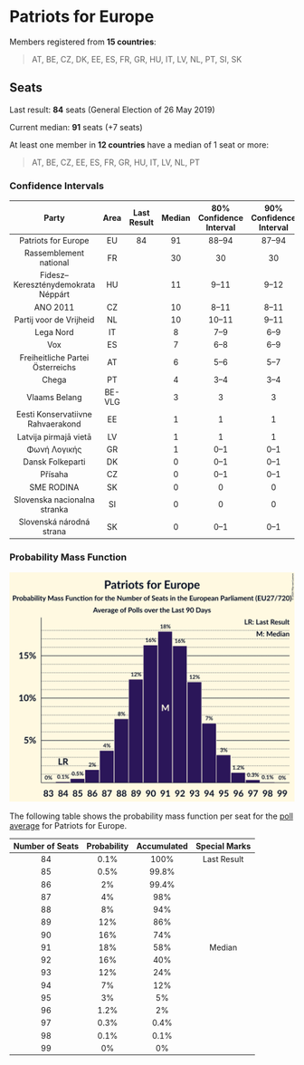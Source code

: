 # Patriots for Europe

Members registered from **15 countries**:

> AT, BE, CZ, DK, EE, ES, FR, GR, HU, IT, LV, NL, PT, SI, SK

## Seats

Last result: **84** seats (General Election of 26 May 2019)

Current median: **91** seats (+7 seats)

At least one member in **12 countries** have a median of 1 seat or more:

> AT, BE, CZ, EE, ES, FR, GR, HU, IT, LV, NL, PT

### Confidence Intervals

| Party | Area | Last Result | Median | 80% Confidence Interval | 90% Confidence Interval | 95% Confidence Interval | 99% Confidence Interval |
|:-----:|:----:|:-----------:|:------:|:-----------------------:|:-----------------------:|:-----------------------:|:-----------------------:|
| Patriots for Europe | EU | 84 | 91 | 88–94 | 87–94 | 87–95 | 85–96 |
| Rassemblement national | FR | | 30 | 30 | 30 | 30 | 30 |
| Fidesz–Kereszténydemokrata Néppárt | HU | | 11 | 9–11 | 9–12 | 9–12 | 9–12 |
| ANO 2011 | CZ | | 10 | 8–11 | 8–11 | 7–11 | 7–12 |
| Partij voor de Vrijheid | NL | | 10 | 10–11 | 9–11 | 9–11 | 9–11 |
| Lega Nord | IT | | 8 | 7–9 | 6–9 | 6–9 | 6–10 |
| Vox | ES | | 7 | 6–8 | 6–9 | 6–9 | 5–9 |
| Freiheitliche Partei Österreichs | AT | | 6 | 5–6 | 5–7 | 5–7 | 5–7 |
| Chega | PT | | 4 | 3–4 | 3–4 | 3–5 | 2–5 |
| Vlaams Belang | BE-VLG | | 3 | 3 | 3 | 3 | 3 |
| Eesti Konservatiivne Rahvaerakond | EE | | 1 | 1 | 1 | 1 | 1 |
| Latvija pirmajā vietā | LV | | 1 | 1 | 1 | 1 | 1 |
| Φωνή Λογικής | GR | | 1 | 0–1 | 0–1 | 0–1 | 0–1 |
| Dansk Folkeparti | DK | | 0 | 0–1 | 0–1 | 0–1 | 0–1 |
| Přísaha | CZ | | 0 | 0–1 | 0–1 | 0–1 | 0–1 |
| SME RODINA | SK | | 0 | 0 | 0 | 0 | 0 |
| Slovenska nacionalna stranka | SI | | 0 | 0 | 0 | 0 | 0 |
| Slovenská národná strana | SK | | 0 | 0–1 | 0–1 | 0–1 | 0–1 |

### Probability Mass Function

![Graph with seats probability mass function not yet produced](average-2024-07-31-seats-pmf-patriotsforeurope.png "Seats Probability Mass Function")

The following table shows the probability mass function per seat for the [poll average](average-2024-07-31.html) for Patriots for Europe.

| Number of Seats | Probability | Accumulated | Special Marks |
|:---------------:|:-----------:|:-----------:|:-------------:|
| 84 | 0.1% | 100% | Last Result |
| 85 | 0.5% | 99.8% |  |
| 86 | 2% | 99.4% |  |
| 87 | 4% | 98% |  |
| 88 | 8% | 94% |  |
| 89 | 12% | 86% |  |
| 90 | 16% | 74% |  |
| 91 | 18% | 58% | Median |
| 92 | 16% | 40% |  |
| 93 | 12% | 24% |  |
| 94 | 7% | 12% |  |
| 95 | 3% | 5% |  |
| 96 | 1.2% | 2% |  |
| 97 | 0.3% | 0.4% |  |
| 98 | 0.1% | 0.1% |  |
| 99 | 0% | 0% |  |


